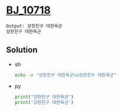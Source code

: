 # [BJ_10718](https://acmicpc.net/problem/10718)



```txt
Output: 강한친구 대한육군
강한친구 대한육군
```

## Solution

* sh

  ```sh
  echo -e "강한친구 대한육군\n강한친구 대한육군"
  ```

* py

  ```py
  print("강한친구 대한육군")
  print('강한친구 대한육군')
  ```
